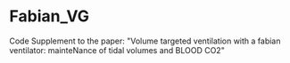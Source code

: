 # Fabian_VG
Code Supplement to the paper: "Volume targeted ventilation with a fabian ventilator: mainteNance of tidal volumes and BLOOD CO2"
